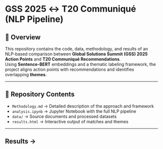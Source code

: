 # GSS 2025 ↔ T20 Communiqué (NLP Pipeline)

## 📌 Overview  
This repository contains the code, data, methodology, and results of an NLP-based comparison between **Global Solutions Summit (GSS) 2025 Action Points** and **T20 Communiqué Recommendations**.  
Using **Sentence-BERT** embeddings and a thematic labeling framework, the project aligns action points with recommendations and identifies overlapping **themes**.  

---

## 📂 Repository Contents  
- `Methodology.md` → Detailed description of the approach and framework  
- `analysis.ipynb` → Jupyter Notebook with the full NLP pipeline  
- `data/` → Source documents and processed datasets  
- `results.html` → Interactive output of matches and themes  

---
## Results -> 
